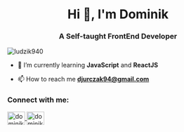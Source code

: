 <h1 align="center">Hi 👋, I'm Dominik</h1>
<h3 align="center">A Self-taught FrontEnd Developer</h3>

<p align="left"> <img src="https://komarev.com/ghpvc/?username=ludzik940&label=Profile%20views&color=0e75b6&style=flat" alt="ludzik940" /> </p>

- 🌱 I’m currently learning **JavaScript** and **ReactJS**

- 📫 How to reach me **djurczak94@gmail.com**

<h3 align="left">Connect with me:</h3>


<p align="left">
  <a href="https://instagram.com/dominikcode" target="blank">
  <img align="center" 
    src="https://skillicons.dev/icons?i=instagram"
    alt="dominikcode" 
    height="30" 
    width="40" />
  </a>
  
  <a href="https://www.linkedin.com/in/dominik-jurczak-019b13181/" target="blank">
  <img align="center" 
    src="https://skillicons.dev/icons?i=linkedin"
    alt="dominikcode" 
    height="30" 
    width="40" />
  </a>
</p>



